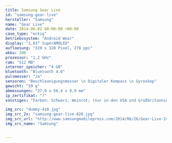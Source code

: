 ```yaml
---
title: Samsung Gear Live
id: "samsung-gear-live"
hersteller: "Samsung"
name: "Gear Live"
date: 2014-06-01 00:00:00 +00:00
case_type: "eckig"
betriebssystem: "Android Wear"
display: "1,63” SuperAMOLED"
aufloesung: "320 x 320 Pixel, 278 ppi"
akku: 300
prozessor: "1,2 GHz"
ram: "512 MB"
interner_speicher: "4 GB"
bluetooth: "Bluetooth 4.0"
pulsmesser: "Ja"
sensoren: "Beschleunigungsmesser \n Digitaler Kompass \n Gyroskop"
gewicht: "59 g"
abmessungen: "37,9 x 56,4 x 8,9 mm"
ip_zertifikat: "?"
sonstiges: "Farben: Schwarz, Weinrot; (nur in den USA und Großbritannien erhältlich)"

img_src: "dummy-410.jpg"
img_src_2x: "samsung-gear-live-820.jpg"
img_src_url: "http://www.samsungmobilepress.com/2014/06/26/Gear-Live-Image"
img_src_name: "Samsung"


---
```

